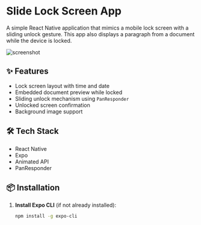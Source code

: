 # Slide Lock Screen App

A simple React Native application that mimics a mobile lock screen with a sliding unlock gesture. This app also displays a paragraph from a document while the device is locked.

![screenshot](https://images.pexels.com/photos/1535162/pexels-photo-1535162.jpeg?auto=compress&cs=tinysrgb&w=1260&h=750&dpr=2)

## ✨ Features

- Lock screen layout with time and date
- Embedded document preview while locked
- Sliding unlock mechanism using `PanResponder`
- Unlocked screen confirmation
- Background image support

## 🛠 Tech Stack

- React Native
- Expo
- Animated API
- PanResponder

## 📦 Installation

1. **Install Expo CLI** (if not already installed):

   ```bash
   npm install -g expo-cli
